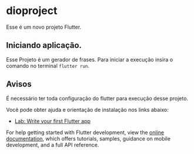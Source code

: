 # dioproject

Esse é um novo projeto Flutter.

## Iniciando aplicação.

Esse Projeto é um gerador de frases.
Para iniciar a execução insira o comando no terminal `flutter run`.

## Avisos

É necessário ter toda configuração do flutter para execução desse projeto.

Você pode obter ajuda e orientação de instalação nos links abaixo:

- [Lab: Write your first Flutter app](https://docs.flutter.dev/get-started/codelab)

For help getting started with Flutter development, view the
[online documentation](https://docs.flutter.dev/), which offers tutorials,
samples, guidance on mobile development, and a full API reference.
